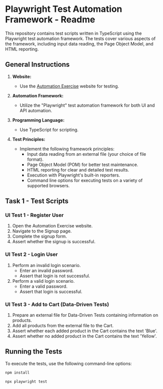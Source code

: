# Playwright Test Automation Framework - Readme

This repository contains test scripts written in TypeScript using the Playwright test automation framework. The tests cover various aspects of the framework, including input data reading, the Page Object Model, and HTML reporting.

## General Instructions

1. **Website:**

   - Use the [Automation Exercise](https://www.automationexercise.com) website for testing.

2. **Automation Framework:**

   - Utilize the "Playwright" test automation framework for both UI and API automation.

3. **Programming Language:**

   - Use TypeScript for scripting.

4. **Test Principles:**
   - Implement the following framework principles:
     - Input data reading from an external file (your choice of file format).
     - Page Object Model (POM) for better test maintenance.
     - HTML reporting for clear and detailed test results.
     - Execution with Playwright's built-in reporters.
     - Command line options for executing tests on a variety of supported browsers.

## Task 1 - Test Scripts

### UI Test 1 - Register User

1. Open the Automation Exercise website.
2. Navigate to the Signup page.
3. Complete the signup form.
4. Assert whether the signup is successful.

### UI Test 2 - Login User

1. Perform an invalid login scenario.
   - Enter an invalid password.
   - Assert that login is not successful.
2. Perform a valid login scenario.
   - Enter a valid password.
   - Assert that login is successful.

### UI Test 3 - Add to Cart (Data-Driven Tests)

1. Prepare an external file for Data-Driven Tests containing information on products.
2. Add all products from the external file to the Cart.
3. Assert whether each added product in the Cart contains the text 'Blue'.
4. Assert whether no added product in the Cart contains the text 'Yellow'.

## Running the Tests

To execute the tests, use the following command-line options:

```bash
npm install

npx playwright test
```
